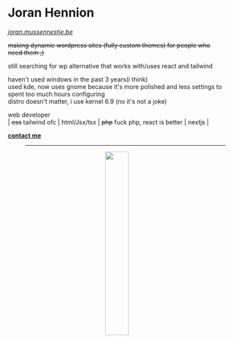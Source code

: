 # Joran Hennion
_[joran.mussennestje.be](https://joran.mussennestje.be/)_ <br />

~~making dynamic wordpress sites (fully custom themes) for people who need them ;)~~ <br />

still searching for wp alternative that works with/uses react and tailwind <br />

haven't used windows in the past 3 years(i think) <br />
used kde, now uses gnome because it's more polished and less settings to spent too much hours configuring <br />
distro doesn't matter, i use kernel 6.9 (no it's not a joke) <br />

web developer<br />
| ~~css~~ tailwind ofc | html/Jsx/tsx | ~~php~~ fuck php, react is better | nextjs |<br />

**[contact me](mailto:joranhennion@duck.com?subject=[GitHub]%20Source:%20profile%20readme)**
> ___
<p align="center" width="100%">
    <img width="33%" src="https://github-readme-stats.vercel.app/api/top-langs/?username=jojommeke&layout=compact&bg_color=0a0e12&text_color=ffffff&title_color=ffffff"> 
</p>
